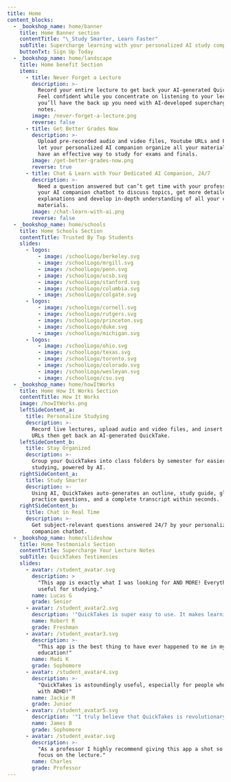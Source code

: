 ```yaml
---
title: Home
content_blocks:
  - _bookshop_name: home/banner
    title: Home Banner section
    contentTitle: "\_Study Smarter, Learn Faster"
    subTitle: Supercharge learning with your personalized AI study companion
    buttonTxt: Sign Up Today
  - _bookshop_name: home/landscape
    title: Home benefit Section
    items:
      - title: Never Forget a Lecture
        description: >-
          Record your entire lecture to get back your AI-generated QuickTake!
          Feel confident while you concentrate on listening to your lecture that
          you’ll have the back up you need with AI-developed supercharged study
          notes.
        image: /never-forget-a-lecture.png
        reverse: false
      - title: Get Better Grades Now
        description: >-
          Upload pre-recorded audio and video files, Youtube URLs and PDFs and
          let your personalized AI companion organize all your materials so you
          have an effective way to study for exams and finals.
        image: /get-better-grades-now.png
        reverse: true
      - title: Chat & Learn with Your Dedicated AI Companion, 24/7
        description: >-
          Need a question answered but can’t get time with your professor? Query
          your AI companion chatbot to discuss topics, get more detailed
          explanations and develop in-depth understanding of all your class
          materials.
        image: /chat-learn-with-ai.png
        reverse: false
  - _bookshop_name: home/schools
    title: Home Schools Section
    contentTitle: Trusted By Top Students
    slides:
      - logos:
          - image: /schoolLogo/berkeley.svg
          - image: /schoolLogo/mrgill.svg
          - image: /schoolLogo/penn.svg
          - image: /schoolLogo/ucsb.svg
          - image: /schoolLogo/stanford.svg
          - image: /schoolLogo/columbia.svg
          - image: /schoolLogo/colgate.svg
      - logos:
          - image: /schoolLogo/cornell.svg
          - image: /schoolLogo/rutgers.svg
          - image: /schoolLogo/princeton.svg
          - image: /schoolLogo/duke.svg
          - image: /schoolLogo/michigan.svg
      - logos:
          - image: /schoolLogo/ohio.svg
          - image: /schoolLogo/texas.svg
          - image: /schoolLogo/toronto.svg
          - image: /schoolLogo/colorado.svg
          - image: /schoolLogo/wesleyan.svg
          - image: /schoolLogo/csu.svg
  - _bookshop_name: home/howItWorks
    title: Home How It Works Section
    contentTitle: How It Works
    image: /howItWorks.png
    leftSideContent_a:
      title: Personalize Studying
      description: >-
        Record live lectures, upload audio and video files, and insert Youtube
        URLs then get back an AI-generated QuickTake.
    leftSideContent_b:
      title: Stay Organized
      description: >-
        Group your QuickTakes into class folders by semester for easier
        studying, powered by AI.
    rightSideContent_a:
      title: Study Smarter
      description: >-
        Using AI, QuickTakes auto-generates an outline, study guide, glossary,
        practice questions, and a complete transcript within seconds.
    rightSideContent_b:
      title: Chat in Real Time
      description: >-
        Get subject-relevant questions answered 24/7 by your personalized AI
        companion chatbot.
  - _bookshop_name: home/slideshow
    title: Home Testmonials Section
    contentTitle: Supercharge Your Lecture Notes
    subTitle: QuickTakes Testimonies
    slides:
      - avatar: /student_avatar.svg
        description: >
          "This app is exactly what I was looking for AND MORE! Everything is SO
          useful for studying." 
        name: Lucas G
        grade: Senior
      - avatar: /student_avatar2.svg
        description: '"QuickTakes is super easy to use. It makes learning super intuitive!"'
        name: Robert R
        grade: Freshman
      - avatar: /student_avatar3.svg
        description: >-
          "This app is the best thing to have ever happened to me in my
          education!"
        name: Madi K
        grade: Sophomore
      - avatar: /student_avatar4.svg
        description: >-
          "QuickTakes is astoundingly useful, especially for people who struggle
          with ADHD!"
        name: Jackie M
        grade: Junior
      - avatar: /student_avatar5.svg
        description: '"I truly believe that QuickTakes is revolutionary!"'
        name: James B
        grade: Sophomore
      - avatar: /student_avatar.svg
        description: >-
          "As a professor I highly recommend giving this app a shot so you can
          focus on the lecture."
        name: Charles
        grade: Professor
---
```

